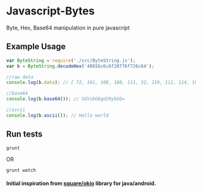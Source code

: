 # Javascript-Bytes

Byte, Hex, Base64 manipulation in pure javascript

## Example Usage

```js
var ByteString = require('./src/ByteString.js');
var b = ByteString.decodeHex('48656c6c6f20776f726c64');

//raw data
console.log(b.data); // [ 72, 101, 108, 108, 111, 32, 119, 111, 114, 108, 100 ]

//base64
console.log(b.base64()); // SGVsbG8gd29ybGQ=

//ascii
console.log(b.ascii()); // Hello world
```

## Run tests

```
grunt
```
OR
```
grunt watch
```

#### Initial inspiration from [square/okio](https://github.com/square/okio) library for java/android.
